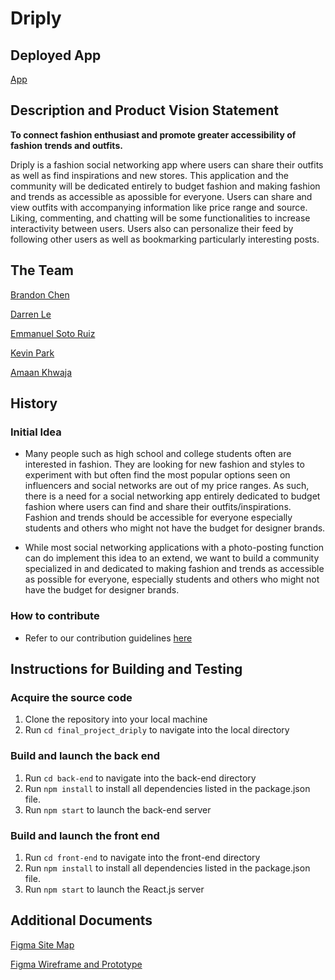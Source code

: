 # Driply

## Deployed App

[App](http://157.245.250.208:3000/)

## Description and Product Vision Statement

**To connect fashion enthusiast and promote greater accessibility of fashion trends and outfits.**

Driply is a fashion social networking app where users can share their outfits as well as find inspirations and new stores. This application and the community will be dedicated entirely to budget fashion and making fashion and trends as accessible as apossible for everyone. Users can share and view outfits with accompanying information like price range and source. Liking, commenting, and chatting will be some functionalities to increase interactivity between users. Users also can personalize their feed by following other users as well as bookmarking particularly interesting posts.


## The Team

[Brandon Chen](https://github.com/b-chen00)

[Darren Le](https://github.com/DarrenLe20)

[Emmanuel Soto Ruiz](https://github.com/MannySotoRuiz)

[Kevin Park](https://github.com/kevincwpark)

[Amaan Khwaja](https://github.com/Amaanmkhwaja)

## History

### Initial Idea

- Many people such as high school and college students often are interested in fashion. They are looking for new fashion and styles to experiment with but often find the most popular options seen on influencers and social networks are out of my price ranges. As such, there is a need for a social networking app entirely dedicated to budget fashion where users can find and share their outfits/inspirations. Fashion and trends should be accessible for everyone especially students and others who might not have the budget for designer brands.

- While most social networking applications with a photo-posting function can do implement this idea to an extend, we want to build a community specialized in and dedicated to making fashion and trends as accessible as possible for everyone, especially students and others who might not have the budget for designer brands.

### How to contribute

- Refer to our contribution guidelines [here](./CONTRIBUTING.md)

## Instructions for Building and Testing

### Acquire the source code

1. Clone the repository into your local machine
2. Run ```cd final_project_driply``` to navigate into the local directory

### Build and launch the back end

1. Run ```cd back-end``` to navigate into the back-end directory
2. Run ```npm install``` to install all dependencies listed in the package.json file.
3. Run ```npm start``` to launch the back-end server

### Build and launch the front end

1. Run ```cd front-end``` to navigate into the front-end directory
2. Run ```npm install``` to install all dependencies listed in the package.json file.
3. Run ```npm start``` to launch the React.js server

## Additional Documents

[Figma Site Map](https://www.figma.com/file/GDSuo2aF4WtsP4yC0udytx/Driply-Site-Map?node-id=0%3A1&t=xS0gTKp5Jl3fxWuG-1)

[Figma Wireframe and Prototype](https://www.figma.com/file/K1GxXaFQa89F1rCprwuhIf/Driply?node-id=0%3A1&t=r2VuqVoeON8Y47Tl-0)
